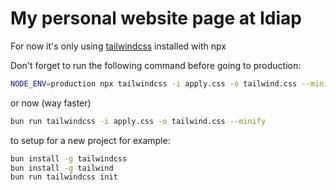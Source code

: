 # My personal website page at Idiap

For now it's only using [tailwindcss](tailwindcss.com) installed with npx

Don't forget to run the following command before going to production:

```bash
NODE_ENV=production npx tailwindcss -i apply.css -o tailwind.css --minify
```

or now  (way faster)

```bash
bun run tailwindcss -i apply.css -o tailwind.css --minify
```

to setup for a new project for example:

```bash
bun install -g tailwindcss
bun install -g tailwind
bun run tailwindcss init
```
